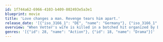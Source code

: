 ```yaml
---
id: 1f744a62-6966-4103-b409-802493e5a3e1
blueprint: movie
title: 'Love changes a man. Revenge tears him apart.'
release_date: '[{"iso_3166_1": "DE", "name": "Germany"}, {"iso_3166_1": "US", "name": "United States of America"}]'
overview: "When Vetter's wife is killed in a botched hit organized by Diablo, he seeks revenge against those responsible. But in the process, Vetter and Hicks have to fight their way up the chain to get to Diablo but it's easier said than done when all Vetter can focus on is revenge."
genres: '[{"id": 28, "name": "Action"}, {"id": 18, "name": "Drama"}]'
---
```

